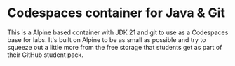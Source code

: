 # Codespaces container for Java & Git

This is a Alpine based container with JDK 21 and git to use as a Codespaces base for labs. It's built on Alpine to be as small as possible and try to squeeze out a little more from the free storage that students get as part of their GitHub student pack. 
